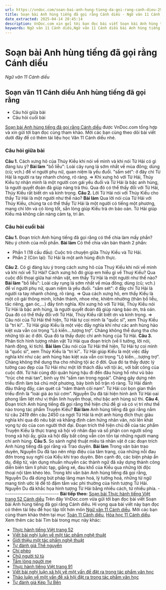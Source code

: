 ```yaml
---
url: https://vndoc.com/soan-bai-anh-hung-tieng-da-goi-rang-canh-dieu-298354
title: Soạn bài Anh hùng tiếng đã gọi rằng Cánh diều - Ngữ văn 11 Cánh diều - VnDoc.com
date_extracted: 2025-04-14 20:45:14
description: VnDoc.com xin gửi tới bạn đọc bài viết Soạn bài Anh hùng tiếng đã gọi rằng Cánh diều. Mời các bạn cùng theo dõi bài viết.
keywords: Ngữ văn 11 Cánh diều,Ngữ văn 11 Cánh diều bài Anh hùng tiếng đã gọi rằng,Soạn văn 11 Cánh diều,văn 11 Cánh diều,soạn văn 11,soạn bài 11 cánh diều,ngữ văn 11 cd,Soạn bài Anh hùng tiếng đã gọi rằng Cánh diều,Soạn bài Anh hùng tiếng đã gọi rằng,Soạn văn Anh hùng tiếng đã gọi rằng,Anh hùng tiếng đã gọi rằng
---
```


# Soạn bài Anh hùng tiếng đã gọi rằng Cánh diều
 _Ngữ văn 11 Cánh diều_
## Soạn văn 11 Cánh diều Anh hùng tiếng đã gọi rằng
  * Câu hỏi giữa bài
  * Câu hỏi cuối bài

[Soạn bài Anh hùng tiếng đã gọi rằng Cánh diều](<https://vndoc.com/soan-bai-anh-hung-tieng-da-goi-rang-canh-dieu-298354>) được VnDoc.com tổng hợp và xin gửi tới bạn đọc cùng tham khảo. Mời các bạn cùng theo dõi bài viết dưới đây để có thêm tài liệu học Văn 11 Cánh diều nhé.
### Câu hỏi giữa bài
**Câu 1.** Cách xưng hô của Thúy Kiều khi nói về mình và khi nói Từ Hải có gì đáng lưu ý?
**Bài làm**
"bồ liễu": Loài cây rụng lá sớm nhất về mùa đông; dùng \(cũ; vch.\) để ví người phụ nữ, quan niệm là yếu đuối.
"sấm sét": ở đây chỉ Từ Hải là người ra tay nhanh chóng, rõ ràng.
=> Khi xưng hô với Từ Hải, Thúy Kiều tự nhận mình là một người con gái yếu đuối và Từ Hải là bậc anh hùng, là người quyết đoán đã giúp nàng trả thù. Qua đó có thể thấy đối với Từ Hải, Thúy Kiều rất biết ơn và kính trọng.
**Câu 2.** Lời Từ Hải nói với Thúy Kiều cho thấy Từ Hải là một người như thế nào?
**Bài làm**
Qua lời nói của Từ Hải với Thúy Kiều, chúng ta có thể thấy Từ Hải là một người có tiếng một phương, mang chí lớn và có lòng tốt, sẵn lòng giúp Kiều trả ơn báo oán. Từ Hải giúp Kiều mà không cần nàng cảm tạ, tri ân.
### Câu hỏi cuối bài
**Câu 1.** Đoạn trích Anh hùng tiếng đã gọi rằng có thể chia làm mấy phần? Nêu ý chính của mỗi phần.
**Bài làm**
Có thể chia văn bản thành 2 phần:
  * Phần 1 \(18 cầu đầu\): Cuộc trò chuyện giữa Thúy Kiều và Từ Hải.
  * Phần 2 \(Còn lại\): Từ Hải là một anh hùng đích thực.

**Câu 2.** Có gì đáng lưu ý trong cách xưng hô của Thuý Kiều khi nói về mình và khi nói về Từ Hải? Cách xưng hô đó giúp em hiểu gì về Thuý Kiều? Qua cuộc đối thoại giữa hai nhân vật, em thấy Từ Hải là một người như thế nào?
**Bài làm**
"bồ liễu": Loài cây rụng lá sớm nhất về mùa đông; dùng \(cũ; vch.\) để ví người phụ nữ, quan niệm là yếu đuối.
"sấm sét": ở đây chỉ Từ Hải là người ra tay nhanh chóng, rõ ràng.
=> Qua cách xưng hô, em thấy Kiều là một cô gái thông minh, lchân thành, nhoe nhẹ, khiêm nhường \(thân bồ liễu, tấc riêng, gan óc,...\) đầy tình nghĩa. Khi xưng hô với Từ Hải, Thúy Kiều nói Từ Hải là bậc anh hùng, là người quyết đoán đã giúp nàng báo ơn, trả oán. Qua đó có thể thấy đối với Từ Hải, Thúy Kiều rất biết ơn và kính trọng.
=> Câu nói của Từ Hải thể hiện, Từ Hải tự coi mình là "quốc sĩ", xem Thúy Kiều là "tri kỉ".. Từ Hải giúp Kiều là một việc đầy nghĩa khí như các anh hùng hào kiệt xưa vẫn coi trọng "Lộ kiến....tượng trợ". Chàng không thể dung tha cho những tội ác ở đời. Qua đó ta thấy được chí anh hùng của Từ Hải.
**Câu 3.** Phân tích hình tượng nhân vật Từ Hải qua đoạn trích \(về lí tưởng, lời nói, hành động, kì tích\).
**Bài làm**
Câu nói của Từ Hải thể hiện, Từ Hải tự coi mình là "quốc sĩ", xem Thúy Kiều là "tri kỉ".. Từ Hải giúp Kiều là một việc đầy nghĩa khí như các anh hùng hào kiệt xưa vẫn coi trọng "Lộ kiến....tượng trợ". Chàng không thể dung tha cho những tội ác ở đời. Qua đó ta thấy được lý tưởng cao đẹp của Từ Hải như một lời thách đấu với tội ác, với bất công của cuộc đời.
Từ hải cùng đội quân hùng hậu đi đến đâu hùng hổ như vũ bão “trúc chè mái tan”, binh uy thì “sấm ran trong ngoài”. Chàng gây dựng nên triều đình làm bá chủ một phương, bày binh bố trận rõ ràng. Từ Hải đánh đâu thắng đấy, càn quét cả “năm thành cõi nam”. Từ Hải coi bọn gian thần triều đình là “loài giá áo túi cơm”. Nguyễn Du đã tái hiện hình ảnh Từ Hải oai phong lẫm liệt như vị thần linh huyền thoại, như bậc anh hùng sử thi.
**Câu 4.** Đoạn trích Anh hùng tiếng đã gọi rằng thể hiện chủ đề gì và có vị trí như thế nào trong tác phẩm Truyện Kiều?
**Bài làm**
Anh hùng tiếng đã gọi rằng nằm từ câu 2419 đến câu 2450 ca ngợi Từ Hải là một anh hùng đích thực giàu nghĩa khí qua đó nêu bật và khẳng định cảm hứng nhân văn, nói lên khát vọng tự do của con người thời đại. Đoạn trích thể hiện chủ đề của tác phẩm Truyện Kiều là thực trạng xã hội vô nhân đạo và số phận con người sống trong xã hội ấy, giữa xã hội đầy bất công vẫn còn tồn tại những người mang chí anh hùng.
**Câu 5.** So sánh nghệ thuật miêu tả nhân vật ở các đoạn trích Anh hùng tiếng đã gọi rằng và Trao duyên.
**Bài làm**
Trong văn bản trao duyên, Nguyễn Du đã tạo nên nhịp điệu của tâm trạng, của những nỗi đau đớn trong suy nghĩ của Kiều khi trao duyên. Bên cạnh đó, các biện pháp ẩn dụ, điệp từ, vận dụng nhuần nhuyễn các thành ngữ đã xây dựng thành công diễn biến tâm lí phức tạp, giằng xé, đau khổ của Kiều qua những lời độc thoại nội tâm khéo léo.
Trong khi văn bản Anh hùng tiếng đã gọi rằng, Nguyễn Du đã dùng bút pháp lãng mạn hoá, lý tưởng hoá, những từ ngữ mang tính ước lệ để tô đậm tầm vác phi thường của hình tượng Từ Hải. Nguyễn Du đã khắc họa hình tượng Từ Hải bằng nhiều cách, từ nhiều phía.
\----------------------------
**Bài tiếp theo:** [Soạn bài Thực hành tiếng Việt trang 52 Cánh diều](<https://vndoc.com/soan-bai-thuc-hanh-tieng-viet-trang-52-canh-dieu-298357>)
Trên đây VnDoc.com vừa gửi tới bạn đọc bài viết Soạn bài Anh hùng tiếng đã gọi rằng Cánh diều. Hi vọng qua bài viết này bạn đọc có thêm tài liệu để học tập tốt hơn môn [Ngữ văn 11 Cánh diều](<https://vndoc.com/ngu-van-11-canh-dieu>). Mời các bạn cùng tham khảo thêm tại mục [Toán 11 Cánh diều](<https://vndoc.com/toan-11-canh-dieu>), [Hóa học 11 Cánh diều](<https://vndoc.com/hoa-hoc-11-canh-dieu>).
Xem thêm các bài Tìm bài trong mục này khác:
  * [Thực hành tiếng Việt trang 52](</soan-bai-thuc-hanh-tieng-viet-trang-52-canh-dieu-298357>)
  * [Viết bài nghị luận về một tác phẩm nghệ thuật](</soan-bai-viet-bai-nghi-luan-ve-mot-tac-pham-nghe-thuat-canh-dieu-298359>)
  * [Giới thiệu một tác phẩm nghệ thuật](</soan-bai-gioi-thieu-mot-tac-pham-nghe-thuat-canh-dieu-298361>)
  * [Tự đánh giá Thề nguyền](</soan-bai-tu-danh-gia-the-nguyen-canh-dieu-298365>)
  * [Chí phèo](</soan-bai-chi-pheo-canh-dieu-298372>)
  * [Chữ người tử tù](</soan-bai-chu-nguoi-tu-tu-canh-dieu-298375>)
  * [Tấm lòng người mẹ](</soan-bai-tam-long-nguoi-me-canh-dieu-298378>)
  * [Thực hành tiếng Việt trang 91](</soan-bai-thuc-hanh-tieng-viet-trang-91-canh-dieu-298381>)
  * [Viết bài nghị luận xã hội về một vấn đề đặt ra trong tác phẩm văn học](</soan-bai-viet-bai-nghi-luan-xa-hoi-ve-mot-van-de-dat-ra-trong-tac-pham-van-hoc-canh-dieu-298385>)
  * [Thảo luận về một vấn đề xã hội đặt ra trong tác phẩm văn học](</soan-bai-thao-luan-ve-mot-van-de-xa-hoi-dat-ra-trong-tac-pham-van-hoc-canh-dieu-298387>)
  * [Tự đánh giá Kép Tư Bền](</soan-bai-tu-danh-gia-kep-tu-ben-canh-dieu-298390>)

